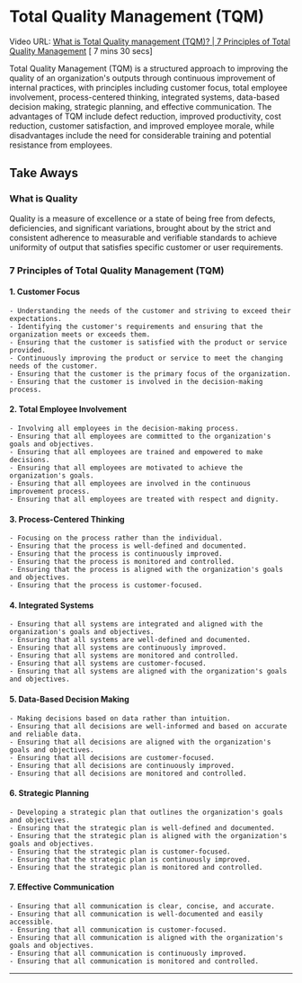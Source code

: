 # Total Quality Management (TQM)

Video URL: [What is Total Quality management (TQM)? | 7 Principles of Total Quality Management](https://www.youtube.com/watch?v=renlXcpK9sk) [ 7 mins 30 secs]

Total Quality Management (TQM) is a structured approach to improving the quality of an organization's outputs through continuous improvement of internal practices, with principles including customer focus, total employee involvement, process-centered thinking, integrated systems, data-based decision making, strategic planning, and effective communication. The advantages of TQM include defect reduction, improved productivity, cost reduction, customer satisfaction, and improved employee morale, while disadvantages include the need for considerable training and potential resistance from employees.

## Take Aways

### What is Quality

Quality is a measure of excellence or a state of being free from defects, deficiencies, and significant variations, brought about by the strict and consistent adherence to measurable and verifiable standards to achieve uniformity of output that satisfies specific customer or user requirements.

### 7 Principles of Total Quality Management (TQM)

#### 1. Customer Focus

    - Understanding the needs of the customer and striving to exceed their expectations.
    - Identifying the customer's requirements and ensuring that the organization meets or exceeds them.
    - Ensuring that the customer is satisfied with the product or service provided.
    - Continuously improving the product or service to meet the changing needs of the customer.
    - Ensuring that the customer is the primary focus of the organization.
    - Ensuring that the customer is involved in the decision-making process.

#### 2. Total Employee Involvement

    - Involving all employees in the decision-making process.
    - Ensuring that all employees are committed to the organization's goals and objectives.
    - Ensuring that all employees are trained and empowered to make decisions.
    - Ensuring that all employees are motivated to achieve the organization's goals.
    - Ensuring that all employees are involved in the continuous improvement process.
    - Ensuring that all employees are treated with respect and dignity.

#### 3. Process-Centered Thinking

    - Focusing on the process rather than the individual.
    - Ensuring that the process is well-defined and documented.
    - Ensuring that the process is continuously improved.
    - Ensuring that the process is monitored and controlled.
    - Ensuring that the process is aligned with the organization's goals and objectives.
    - Ensuring that the process is customer-focused.

#### 4. Integrated Systems

    - Ensuring that all systems are integrated and aligned with the organization's goals and objectives.
    - Ensuring that all systems are well-defined and documented.
    - Ensuring that all systems are continuously improved.
    - Ensuring that all systems are monitored and controlled.
    - Ensuring that all systems are customer-focused.
    - Ensuring that all systems are aligned with the organization's goals and objectives.

#### 5. Data-Based Decision Making

    - Making decisions based on data rather than intuition.
    - Ensuring that all decisions are well-informed and based on accurate and reliable data.
    - Ensuring that all decisions are aligned with the organization's goals and objectives.
    - Ensuring that all decisions are customer-focused.
    - Ensuring that all decisions are continuously improved.
    - Ensuring that all decisions are monitored and controlled.

#### 6. Strategic Planning

    - Developing a strategic plan that outlines the organization's goals and objectives.
    - Ensuring that the strategic plan is well-defined and documented.
    - Ensuring that the strategic plan is aligned with the organization's goals and objectives.
    - Ensuring that the strategic plan is customer-focused.
    - Ensuring that the strategic plan is continuously improved.
    - Ensuring that the strategic plan is monitored and controlled.

#### 7. Effective Communication

    - Ensuring that all communication is clear, concise, and accurate.
    - Ensuring that all communication is well-documented and easily accessible.
    - Ensuring that all communication is customer-focused.
    - Ensuring that all communication is aligned with the organization's goals and objectives.
    - Ensuring that all communication is continuously improved.
    - Ensuring that all communication is monitored and controlled.

---
